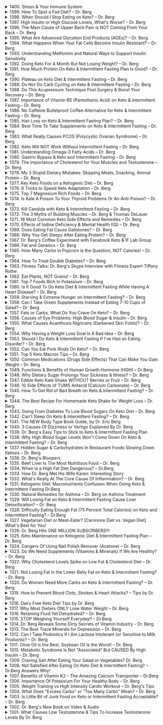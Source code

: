 <details>
<summary>1400. Stress & Your Immune System</summary><br>

<a href="https://www.youtube.com/watch?v=XTnnqZCRfBQ" target="_blank">
    <img src="https://img.youtube.com/vi/XTnnqZCRfBQ/maxresdefault.jpg" alt="[Youtube]" width="200">
</a>



</details>

<details>
<summary>1399. How To Spot a Fad Diet? – Dr. Berg</summary><br>

<a href="https://www.youtube.com/watch?v=K--NZDSZs1o" target="_blank">
    <img src="https://img.youtube.com/vi/K--NZDSZs1o/maxresdefault.jpg" alt="[Youtube]" width="200">
</a>



</details>

<details>
<summary>1398. When Should I Stop Eating on Keto? – Dr. Berg</summary><br>

<a href="https://www.youtube.com/watch?v=J77zqK2CkLk" target="_blank">
    <img src="https://img.youtube.com/vi/J77zqK2CkLk/maxresdefault.jpg" alt="[Youtube]" width="200">
</a>



</details>

<details>
<summary>1397. High Insulin or High Glucose Levels, What's Worse? – Dr. Berg</summary><br>

<a href="https://www.youtube.com/watch?v=e9B4D7GBHNE" target="_blank">
    <img src="https://img.youtube.com/vi/e9B4D7GBHNE/maxresdefault.jpg" alt="[Youtube]" width="200">
</a>



</details>

<details>
<summary>1396. The Main Cause of Upper Back Pain is NOT Coming From Your Back – Dr. Berg</summary><br>

<a href="https://www.youtube.com/watch?v=NX0YkXzplAk" target="_blank">
    <img src="https://img.youtube.com/vi/NX0YkXzplAk/maxresdefault.jpg" alt="[Youtube]" width="200">
</a>



</details>

<details>
<summary>1395. What Are Advanced Glycation End Products (AGEs)? – Dr. Berg</summary><br>

<a href="https://www.youtube.com/watch?v=oZuK8ajA5iE" target="_blank">
    <img src="https://img.youtube.com/vi/oZuK8ajA5iE/maxresdefault.jpg" alt="[Youtube]" width="200">
</a>



</details>

<details>
<summary>1394. What Happens When Your Fat Cells Become Insulin Resistant? – Dr. Berg</summary><br>

<a href="https://www.youtube.com/watch?v=pYJPna_oEwc" target="_blank">
    <img src="https://img.youtube.com/vi/pYJPna_oEwc/maxresdefault.jpg" alt="[Youtube]" width="200">
</a>



</details>

<details>
<summary>1393. Understanding Metformin and Natural Ways to Support Insulin Sensitivity</summary><br>

<a href="https://www.youtube.com/watch?v=L2ZNvl1saLY" target="_blank">
    <img src="https://img.youtube.com/vi/L2ZNvl1saLY/maxresdefault.jpg" alt="[Youtube]" width="200">
</a>



</details>

<details>
<summary>1392. Doing Keto For A Month But Not Losing Weight? – Dr. Berg</summary><br>

<a href="https://www.youtube.com/watch?v=67Ty4UjIwJ4" target="_blank">
    <img src="https://img.youtube.com/vi/67Ty4UjIwJ4/maxresdefault.jpg" alt="[Youtube]" width="200">
</a>



</details>

<details>
<summary>1391. How Much Protein On Keto & Intermittent Fasting Plan Is Good? – Dr. Berg</summary><br>

<a href="https://www.youtube.com/watch?v=bLGlP8T7zU0" target="_blank">
    <img src="https://img.youtube.com/vi/bLGlP8T7zU0/maxresdefault.jpg" alt="[Youtube]" width="200">
</a>



</details>

<details>
<summary>1390. Plateau on Keto Diet & Intermittent Fasting – Dr. Berg</summary><br>

<a href="https://www.youtube.com/watch?v=Vlc8XOv35EI" target="_blank">
    <img src="https://img.youtube.com/vi/Vlc8XOv35EI/maxresdefault.jpg" alt="[Youtube]" width="200">
</a>



</details>

<details>
<summary>1389. Do Not Do Carb Cycling on Keto & Intermittent Fasting – Dr. Berg</summary><br>

<a href="https://www.youtube.com/watch?v=ou1PJ3Nv6Lc" target="_blank">
    <img src="https://img.youtube.com/vi/ou1PJ3Nv6Lc/maxresdefault.jpg" alt="[Youtube]" width="200">
</a>



</details>

<details>
<summary>1388. Do This Acupressure Technique Post Surgery & Boost Your Recovery – Dr. Berg</summary><br>

<a href="https://www.youtube.com/watch?v=eh-a8BiYfLo" target="_blank">
    <img src="https://img.youtube.com/vi/eh-a8BiYfLo/maxresdefault.jpg" alt="[Youtube]" width="200">
</a>



</details>

<details>
<summary>1387. Importance of Vitamin B5 (Pantothenic Acid) on Keto & Intermittent Fasting – Dr. Berg</summary><br>

<a href="https://www.youtube.com/watch?v=nl1KZ4hfruI" target="_blank">
    <img src="https://img.youtube.com/vi/nl1KZ4hfruI/maxresdefault.jpg" alt="[Youtube]" width="200">
</a>



</details>

<details>
<summary>1386. No Caffeine Bulletproof Coffee Alternative for Keto & Intermittent Fasting – Dr. Berg</summary><br>

<a href="https://www.youtube.com/watch?v=IBnOEjtkqY4" target="_blank">
    <img src="https://img.youtube.com/vi/IBnOEjtkqY4/maxresdefault.jpg" alt="[Youtube]" width="200">
</a>



</details>

<details>
<summary>1385. Hair Loss on Keto & Intermittent Fasting Plan? – Dr. Berg</summary><br>

<a href="https://www.youtube.com/watch?v=ufnFuwB7aCA" target="_blank">
    <img src="https://img.youtube.com/vi/ufnFuwB7aCA/maxresdefault.jpg" alt="[Youtube]" width="200">
</a>



</details>

<details>
<summary>1384. Best Time To Take Supplements on Keto & Intermittent Fasting – Dr. Berg</summary><br>

<a href="https://www.youtube.com/watch?v=8Lt7Hm8dd3Y" target="_blank">
    <img src="https://img.youtube.com/vi/8Lt7Hm8dd3Y/maxresdefault.jpg" alt="[Youtube]" width="200">
</a>



</details>

<details>
<summary>1383. What Really Causes PCOS (Polycystic Ovarian Syndrome) – Dr. Berg</summary><br>

<a href="https://www.youtube.com/watch?v=mpM-5BtUg6Q" target="_blank">
    <img src="https://img.youtube.com/vi/mpM-5BtUg6Q/maxresdefault.jpg" alt="[Youtube]" width="200">
</a>



</details>

<details>
<summary>1382. Keto Will NOT Work Without Intermittent Fasting – Dr. Berg</summary><br>

<a href="https://www.youtube.com/watch?v=HkOWHV2GpAk" target="_blank">
    <img src="https://img.youtube.com/vi/HkOWHV2GpAk/maxresdefault.jpg" alt="[Youtube]" width="200">
</a>



</details>

<details>
<summary>1381. Understanding Omega-3 Fatty Acids – Dr. Berg</summary><br>

<a href="https://www.youtube.com/watch?v=5aQjULjyFpY" target="_blank">
    <img src="https://img.youtube.com/vi/5aQjULjyFpY/maxresdefault.jpg" alt="[Youtube]" width="200">
</a>



</details>

<details>
<summary>1380. Gastric Bypass & Keto and Intermittent Fasting – Dr. Berg</summary><br>

<a href="https://www.youtube.com/watch?v=Wr8S_DCeD2w" target="_blank">
    <img src="https://img.youtube.com/vi/Wr8S_DCeD2w/maxresdefault.jpg" alt="[Youtube]" width="200">
</a>



</details>

<details>
<summary>1379. The Importance of Cholesterol for Your Muscles and Testosterone – Dr. Berg</summary><br>

<a href="https://www.youtube.com/watch?v=X35o4V27JBY" target="_blank">
    <img src="https://img.youtube.com/vi/X35o4V27JBY/maxresdefault.jpg" alt="[Youtube]" width="200">
</a>



</details>

<details>
<summary>1378. My 3 Stupid Dietary Mistakes: Skipping Meals, Snacking, Animal Protein – Dr. Berg</summary><br>

<a href="https://www.youtube.com/watch?v=xC2ImFM-3Og" target="_blank">
    <img src="https://img.youtube.com/vi/xC2ImFM-3Og/maxresdefault.jpg" alt="[Youtube]" width="200">
</a>



</details>

<details>
<summary>1377. Key Keto Foods on a Ketogenic Diet – Dr. Berg</summary><br>

<a href="https://www.youtube.com/watch?v=A88BLnhj9Fk" target="_blank">
    <img src="https://img.youtube.com/vi/A88BLnhj9Fk/maxresdefault.jpg" alt="[Youtube]" width="200">
</a>



</details>

<details>
<summary>1376. 6 Tricks to Speed Keto Adaptation – Dr. Berg</summary><br>

<a href="https://www.youtube.com/watch?v=Hgn14XgT2to" target="_blank">
    <img src="https://img.youtube.com/vi/Hgn14XgT2to/maxresdefault.jpg" alt="[Youtube]" width="200">
</a>



</details>

<details>
<summary>1375. Top 7 Magnesium Rich Foods – Dr. Berg</summary><br>

<a href="https://www.youtube.com/watch?v=uwYj50FR8NM" target="_blank">
    <img src="https://img.youtube.com/vi/uwYj50FR8NM/maxresdefault.jpg" alt="[Youtube]" width="200">
</a>



</details>

<details>
<summary>1374. Is Kale A Poison To Your Thyroid Problems Or An Anti-Poison? – Dr. Berg</summary><br>

<a href="https://www.youtube.com/watch?v=2Q8X2W4Lpeg" target="_blank">
    <img src="https://img.youtube.com/vi/2Q8X2W4Lpeg/maxresdefault.jpg" alt="[Youtube]" width="200">
</a>



</details>

<details>
<summary>1373. Kill Candida with Keto & Intermittent Fasting – Dr. Berg</summary><br>

<a href="https://www.youtube.com/watch?v=InM6gQkYCRQ" target="_blank">
    <img src="https://img.youtube.com/vi/InM6gQkYCRQ/maxresdefault.jpg" alt="[Youtube]" width="200">
</a>



</details>

<details>
<summary>1372. The 3 Myths of Building Muscles – Dr. Berg & Thomas DeLauer</summary><br>

<a href="https://www.youtube.com/watch?v=fYCevT0dBac" target="_blank">
    <img src="https://img.youtube.com/vi/fYCevT0dBac/maxresdefault.jpg" alt="[Youtube]" width="200">
</a>



</details>

<details>
<summary>1371. 16 Most Common Keto Side Effects and Remedies – Dr. Berg</summary><br>

<a href="https://www.youtube.com/watch?v=thRboMXI4Rc" target="_blank">
    <img src="https://img.youtube.com/vi/thRboMXI4Rc/maxresdefault.jpg" alt="[Youtube]" width="200">
</a>



</details>

<details>
<summary>1370. Effects of Iodine Deficiency & Mental Health (IQ) – Dr. Berg</summary><br>

<a href="https://www.youtube.com/watch?v=HLgcAR0JbRI" target="_blank">
    <img src="https://img.youtube.com/vi/HLgcAR0JbRI/maxresdefault.jpg" alt="[Youtube]" width="200">
</a>



</details>

<details>
<summary>1369. Does Eating Fat Cause Gallstones? – Dr. Berg</summary><br>

<a href="https://www.youtube.com/watch?v=HBDEuzvvjao" target="_blank">
    <img src="https://img.youtube.com/vi/HBDEuzvvjao/maxresdefault.jpg" alt="[Youtube]" width="200">
</a>



</details>

<details>
<summary>1368. Why You Get Sleepy After Eating Protein? – Dr. Berg</summary><br>

<a href="https://www.youtube.com/watch?v=NLuRN6zi41I" target="_blank">
    <img src="https://img.youtube.com/vi/NLuRN6zi41I/maxresdefault.jpg" alt="[Youtube]" width="200">
</a>



</details>

<details>
<summary>1367. Dr. Berg's Coffee Experiment with Facebook Keto & IF Lab Group</summary><br>

<a href="https://www.youtube.com/watch?v=Hoo5iryYYIc" target="_blank">
    <img src="https://img.youtube.com/vi/Hoo5iryYYIc/maxresdefault.jpg" alt="[Youtube]" width="200">
</a>



</details>

<details>
<summary>1366. Fat and Genetics – Dr. Berg</summary><br>

<a href="https://www.youtube.com/watch?v=Ar_UlpG4LBM" target="_blank">
    <img src="https://img.youtube.com/vi/Ar_UlpG4LBM/maxresdefault.jpg" alt="[Youtube]" width="200">
</a>



</details>

<details>
<summary>1365. How Many Carbs in Popcorn is the Question, NOT Calories! – Dr. Berg</summary><br>

<a href="https://www.youtube.com/watch?v=QYNOwyJPRxA" target="_blank">
    <img src="https://img.youtube.com/vi/QYNOwyJPRxA/maxresdefault.jpg" alt="[Youtube]" width="200">
</a>



</details>

<details>
<summary>1364. How To Treat Double Diabetes? – Dr. Berg</summary><br>

<a href="https://www.youtube.com/watch?v=ZzmiYK6LCbE" target="_blank">
    <img src="https://img.youtube.com/vi/ZzmiYK6LCbE/maxresdefault.jpg" alt="[Youtube]" width="200">
</a>



</details>

<details>
<summary>1363. Fitness Talks: Dr. Berg's Skype Interview with Fitness Expert Tiffany Rothe</summary><br>

<a href="https://www.youtube.com/watch?v=T4gO05_QS0s" target="_blank">
    <img src="https://img.youtube.com/vi/T4gO05_QS0s/maxresdefault.jpg" alt="[Youtube]" width="200">
</a>



</details>

<details>
<summary>1362. Eat Plants, NOT Grains! – Dr. Berg</summary><br>

<a href="https://www.youtube.com/watch?v=DJ57neiSdaA" target="_blank">
    <img src="https://img.youtube.com/vi/DJ57neiSdaA/maxresdefault.jpg" alt="[Youtube]" width="200">
</a>



</details>

<details>
<summary>1361. Top 7 Foods Rich In Potassium – Dr. Berg</summary><br>

<a href="https://www.youtube.com/watch?v=Jtn2Zebdyk4" target="_blank">
    <img src="https://img.youtube.com/vi/Jtn2Zebdyk4/maxresdefault.jpg" alt="[Youtube]" width="200">
</a>



</details>

<details>
<summary>1360. Is It Good To Do Keto Diet & Intermittent Fasting While Having A Heart Disease? – Dr. Berg</summary><br>

<a href="https://www.youtube.com/watch?v=UEuKGjACdf0" target="_blank">
    <img src="https://img.youtube.com/vi/UEuKGjACdf0/maxresdefault.jpg" alt="[Youtube]" width="200">
</a>



</details>

<details>
<summary>1359. Starving & Extreme Hunger on Intermittent Fasting? – Dr. Berg</summary><br>

<a href="https://www.youtube.com/watch?v=1-GLieu0-Hs" target="_blank">
    <img src="https://img.youtube.com/vi/1-GLieu0-Hs/maxresdefault.jpg" alt="[Youtube]" width="200">
</a>



</details>

<details>
<summary>1358. Can I Take Green Supplements Instead of Eating 7-10 Cups of Salad? – Dr. Berg</summary><br>

<a href="https://www.youtube.com/watch?v=jW8JIjeKVIE" target="_blank">
    <img src="https://img.youtube.com/vi/jW8JIjeKVIE/maxresdefault.jpg" alt="[Youtube]" width="200">
</a>



</details>

<details>
<summary>1357. Fats or Carbs, What Do You Crave On Keto? – Dr. Berg</summary><br>

<a href="https://www.youtube.com/watch?v=3G8363xClT8" target="_blank">
    <img src="https://img.youtube.com/vi/3G8363xClT8/maxresdefault.jpg" alt="[Youtube]" width="200">
</a>



</details>

<details>
<summary>1356. Causes of Eye Problems: High Blood Sugar & Insulin – Dr. Berg</summary><br>

<a href="https://www.youtube.com/watch?v=YnP136WfSrQ" target="_blank">
    <img src="https://img.youtube.com/vi/YnP136WfSrQ/maxresdefault.jpg" alt="[Youtube]" width="200">
</a>



</details>

<details>
<summary>1355. What Causes Acanthosis Nigricans (Darkened Skin Folds)? – Dr. Berg</summary><br>

<a href="https://www.youtube.com/watch?v=NCbJxrYqxao" target="_blank">
    <img src="https://img.youtube.com/vi/NCbJxrYqxao/maxresdefault.jpg" alt="[Youtube]" width="200">
</a>



</details>

<details>
<summary>1354. Why Having a Weight Loss Goal Is A Bad Idea – Dr. Berg</summary><br>

<a href="https://www.youtube.com/watch?v=MwZawlBJyOY" target="_blank">
    <img src="https://img.youtube.com/vi/MwZawlBJyOY/maxresdefault.jpg" alt="[Youtube]" width="200">
</a>



</details>

<details>
<summary>1353. Should I Do Keto & Intermittent Fasting If I've Had an Eating Disorder? – Dr. Berg</summary><br>

<a href="https://www.youtube.com/watch?v=d04rfbNnbUw" target="_blank">
    <img src="https://img.youtube.com/vi/d04rfbNnbUw/maxresdefault.jpg" alt="[Youtube]" width="200">
</a>



</details>

<details>
<summary>1352. Can You Eat Pork Rinds On Keto? – Dr. Berg</summary><br>

<a href="https://www.youtube.com/watch?v=HJDzvEwJ0aI" target="_blank">
    <img src="https://img.youtube.com/vi/HJDzvEwJ0aI/maxresdefault.jpg" alt="[Youtube]" width="200">
</a>



</details>

<details>
<summary>1351. Top 5 Keto Macros Tips – Dr. Berg</summary><br>

<a href="https://www.youtube.com/watch?v=bgD19482--Y" target="_blank">
    <img src="https://img.youtube.com/vi/bgD19482--Y/maxresdefault.jpg" alt="[Youtube]" width="200">
</a>



</details>

<details>
<summary>1350. Common Medications (Drugs Side Effects) That Can Make You Gain Weight – Dr. Berg</summary><br>

<a href="https://www.youtube.com/watch?v=kZzNx3JNhRo" target="_blank">
    <img src="https://img.youtube.com/vi/kZzNx3JNhRo/maxresdefault.jpg" alt="[Youtube]" width="200">
</a>



</details>

<details>
<summary>1349. Functions & Benefits of Human Growth Hormone (HGH) – Dr.Berg</summary><br>

<a href="https://www.youtube.com/watch?v=6jLGTnf2YHc" target="_blank">
    <img src="https://img.youtube.com/vi/6jLGTnf2YHc/maxresdefault.jpg" alt="[Youtube]" width="200">
</a>



</details>

<details>
<summary>1348. Why Dietary Sugar Prolongs Your Sickness & Illness? – Dr. Berg</summary><br>

<a href="https://www.youtube.com/watch?v=6d_Z_xezJLU" target="_blank">
    <img src="https://img.youtube.com/vi/6d_Z_xezJLU/maxresdefault.jpg" alt="[Youtube]" width="200">
</a>



</details>

<details>
<summary>1347. Edible Keto Kale Shake WITHOUT Berries or Fruit – Dr. Berg</summary><br>

<a href="https://www.youtube.com/watch?v=hjKyM0gW1uc" target="_blank">
    <img src="https://img.youtube.com/vi/hjKyM0gW1uc/maxresdefault.jpg" alt="[Youtube]" width="200">
</a>



</details>

<details>
<summary>1346. 10 Side Effects of TUMS Antacid (Calcium Carbonate) – Dr. Berg</summary><br>

<a href="https://www.youtube.com/watch?v=tX73T8iFx-o" target="_blank">
    <img src="https://img.youtube.com/vi/tX73T8iFx-o/maxresdefault.jpg" alt="[Youtube]" width="200">
</a>



</details>

<details>
<summary>1345. How To Get Rid of Bad Breath on Keto & Intermittent Fasting? – Dr. Berg</summary><br>

<a href="https://www.youtube.com/watch?v=ySmzyYOyrWE" target="_blank">
    <img src="https://img.youtube.com/vi/ySmzyYOyrWE/maxresdefault.jpg" alt="[Youtube]" width="200">
</a>



</details>

<details>
<summary>1344. The Best Recipe For Homemade Keto Shake for Weight Loss – Dr. Berg</summary><br>

<a href="https://www.youtube.com/watch?v=HRJuP7HGVcc" target="_blank">
    <img src="https://img.youtube.com/vi/HRJuP7HGVcc/maxresdefault.jpg" alt="[Youtube]" width="200">
</a>



</details>

<details>
<summary>1343. Going From Diabetes To Low Blood Sugars On Keto Diet – Dr. Berg</summary><br>

<a href="https://www.youtube.com/watch?v=c6U8Qe_5gSk" target="_blank">
    <img src="https://img.youtube.com/vi/c6U8Qe_5gSk/maxresdefault.jpg" alt="[Youtube]" width="200">
</a>



</details>

<details>
<summary>1342. Can't Sleep On Keto & Intermittent Fasting? – Dr. Berg</summary><br>

<a href="https://www.youtube.com/watch?v=e1xay0186_U" target="_blank">
    <img src="https://img.youtube.com/vi/e1xay0186_U/maxresdefault.jpg" alt="[Youtube]" width="200">
</a>



</details>

<details>
<summary>1341. The NEW Body Type Book Guide, by Dr. Eric Berg</summary><br>

<a href="https://www.youtube.com/watch?v=jkddx6YJM94" target="_blank">
    <img src="https://img.youtube.com/vi/jkddx6YJM94/maxresdefault.jpg" alt="[Youtube]" width="200">
</a>



</details>

<details>
<summary>1340. 3 Causes Of Dizziness or Vertigo Explained By Dr. Berg</summary><br>

<a href="https://www.youtube.com/watch?v=jICR0I67IkU" target="_blank">
    <img src="https://img.youtube.com/vi/jICR0I67IkU/maxresdefault.jpg" alt="[Youtube]" width="200">
</a>



</details>

<details>
<summary>1339. Dr. Berg's Easy Tips to Stick to Keto & Intermittent Fasting Plan</summary><br>

<a href="https://www.youtube.com/watch?v=3IMIzZeyO8Y" target="_blank">
    <img src="https://img.youtube.com/vi/3IMIzZeyO8Y/maxresdefault.jpg" alt="[Youtube]" width="200">
</a>



</details>

<details>
<summary>1338. Why High Blood Sugar Levels Won't Come Down On Keto & Intermittent Fasting? – Dr. Berg</summary><br>

<a href="https://www.youtube.com/watch?v=LpHVa0H5S8I" target="_blank">
    <img src="https://img.youtube.com/vi/LpHVa0H5S8I/maxresdefault.jpg" alt="[Youtube]" width="200">
</a>



</details>

<details>
<summary>1337. Hidden Sugar & Carbohydrates In Restaurant Foods Slowing Down Ketosis – Dr. Berg</summary><br>

<a href="https://www.youtube.com/watch?v=Krn_VZzf_oo" target="_blank">
    <img src="https://img.youtube.com/vi/Krn_VZzf_oo/maxresdefault.jpg" alt="[Youtube]" width="200">
</a>



</details>

<details>
<summary>1336. Dr. Berg's Bloopers</summary><br>

<a href="https://www.youtube.com/watch?v=hTFWxhoEzYA" target="_blank">
    <img src="https://img.youtube.com/vi/hTFWxhoEzYA/maxresdefault.jpg" alt="[Youtube]" width="200">
</a>



</details>

<details>
<summary>1335. Beef Liver Is The Most Nutritious Food – Dr. Berg</summary><br>

<a href="https://www.youtube.com/watch?v=1ZmXKYL240E" target="_blank">
    <img src="https://img.youtube.com/vi/1ZmXKYL240E/maxresdefault.jpg" alt="[Youtube]" width="200">
</a>



</details>

<details>
<summary>1334. When Is a High Fat Diet Dangerous? – Dr.Berg</summary><br>

<a href="https://www.youtube.com/watch?v=HKasbW6VSaI" target="_blank">
    <img src="https://img.youtube.com/vi/HKasbW6VSaI/maxresdefault.jpg" alt="[Youtube]" width="200">
</a>



</details>

<details>
<summary>1333. How Dr. Berg Met His Wife Karen: Interesting Story</summary><br>

<a href="https://www.youtube.com/watch?v=C9GBNXGtK74" target="_blank">
    <img src="https://img.youtube.com/vi/C9GBNXGtK74/maxresdefault.jpg" alt="[Youtube]" width="200">
</a>



</details>

<details>
<summary>1332. What's Really At The Core Cause Of Inflammation? – Dr. Berg</summary><br>

<a href="https://www.youtube.com/watch?v=mFozTOH5N0k" target="_blank">
    <img src="https://img.youtube.com/vi/mFozTOH5N0k/maxresdefault.jpg" alt="[Youtube]" width="200">
</a>



</details>

<details>
<summary>1331. Ketogenic Diet: Macronutrients Confusion When Doing Keto & Intermittent Fasting Dr.Berg</summary><br>

<a href="https://www.youtube.com/watch?v=vB2EtclQLRA" target="_blank">
    <img src="https://img.youtube.com/vi/vB2EtclQLRA/maxresdefault.jpg" alt="[Youtube]" width="200">
</a>



</details>

<details>
<summary>1330. Natural Remedies for Asthma – Dr. Berg on Asthma Treatment</summary><br>

<a href="https://www.youtube.com/watch?v=5uTvmnuwQqI" target="_blank">
    <img src="https://img.youtube.com/vi/5uTvmnuwQqI/maxresdefault.jpg" alt="[Youtube]" width="200">
</a>



</details>

<details>
<summary>1329. Will Losing Fat on Keto & Intermittent Fasting Cause Liver Detoxification? – Dr. Berg</summary><br>

<a href="https://www.youtube.com/watch?v=7pW5MEwSvII" target="_blank">
    <img src="https://img.youtube.com/vi/7pW5MEwSvII/maxresdefault.jpg" alt="[Youtube]" width="200">
</a>



</details>

<details>
<summary>1328. Difficulty Eating Enough Fat (75 Percent Total Calories) on Keto and Intermittent Fasting? – Dr.Berg</summary><br>

<a href="https://www.youtube.com/watch?v=BFqfuZru3v8" target="_blank">
    <img src="https://img.youtube.com/vi/BFqfuZru3v8/maxresdefault.jpg" alt="[Youtube]" width="200">
</a>



</details>

<details>
<summary>1327. Vegetarian Diet or Meat-Eater? [Carnivore Diet vs. Vegan Diet] What's Best for You!</summary><br>

<a href="https://www.youtube.com/watch?v=1WpGlDPZzU4" target="_blank">
    <img src="https://img.youtube.com/vi/1WpGlDPZzU4/maxresdefault.jpg" alt="[Youtube]" width="200">
</a>



</details>

<details>
<summary>1326. Dr. Berg Hits ONE MILLION SUBSCRIBERS!!!</summary><br>

<a href="https://www.youtube.com/watch?v=ya5K0yjjS64" target="_blank">
    <img src="https://img.youtube.com/vi/ya5K0yjjS64/maxresdefault.jpg" alt="[Youtube]" width="200">
</a>



</details>

<details>
<summary>1325. Keto Maintenance on Ketogenic Diet & Intermittent Fasting Plan – Dr. Berg</summary><br>

<a href="https://www.youtube.com/watch?v=skeMZd6ToQc" target="_blank">
    <img src="https://img.youtube.com/vi/skeMZd6ToQc/maxresdefault.jpg" alt="[Youtube]" width="200">
</a>



</details>

<details>
<summary>1324. Dangers Of Using Nail Polish Remover (Acetone) – Dr. Berg</summary><br>

<a href="https://www.youtube.com/watch?v=uwwtjKVBdIk" target="_blank">
    <img src="https://img.youtube.com/vi/uwwtjKVBdIk/maxresdefault.jpg" alt="[Youtube]" width="200">
</a>



</details>

<details>
<summary>1323. Do We Need Supplements (Vitamins & Minerals) If We Are Healthy? – Dr. Berg</summary><br>

<a href="https://www.youtube.com/watch?v=jt1xXYNweZ4" target="_blank">
    <img src="https://img.youtube.com/vi/jt1xXYNweZ4/maxresdefault.jpg" alt="[Youtube]" width="200">
</a>



</details>

<details>
<summary>1322. Why Cholesterol Levels Spike on Low Fat & Cholesterol Diet – Dr. Berg</summary><br>

<a href="https://www.youtube.com/watch?v=ErSbsMF5Hho" target="_blank">
    <img src="https://img.youtube.com/vi/ErSbsMF5Hho/maxresdefault.jpg" alt="[Youtube]" width="200">
</a>



</details>

<details>
<summary>1321. Not Losing Fat in the Lower Belly Fat on Keto & Intermittent Fasting? - Dr. Berg</summary><br>

<a href="https://www.youtube.com/watch?v=Sg2NIQI-lLk" target="_blank">
    <img src="https://img.youtube.com/vi/Sg2NIQI-lLk/maxresdefault.jpg" alt="[Youtube]" width="200">
</a>



</details>

<details>
<summary>1320. Do Women Need More Carbs on Keto & Intermittent Fasting? – Dr. Berg</summary><br>

<a href="https://www.youtube.com/watch?v=3QEAEQjOHyM" target="_blank">
    <img src="https://img.youtube.com/vi/3QEAEQjOHyM/maxresdefault.jpg" alt="[Youtube]" width="200">
</a>



</details>

<details>
<summary>1319. How to Prevent Blood Clots, Strokes & Heart Attacks? – Tips by Dr. Berg</summary><br>

<a href="https://www.youtube.com/watch?v=3vv-p6CTiZI" target="_blank">
    <img src="https://img.youtube.com/vi/3vv-p6CTiZI/maxresdefault.jpg" alt="[Youtube]" width="200">
</a>



</details>

<details>
<summary>1318. Dairy Free Keto Diet Tips by Dr. Berg</summary><br>

<a href="https://www.youtube.com/watch?v=oq4D819_FVs" target="_blank">
    <img src="https://img.youtube.com/vi/oq4D819_FVs/maxresdefault.jpg" alt="[Youtube]" width="200">
</a>



</details>

<details>
<summary>1317. Why Most Dieters ONLY Lose Water Weight – Dr. Berg</summary><br>

<a href="https://www.youtube.com/watch?v=IPgB8hWtf3w" target="_blank">
    <img src="https://img.youtube.com/vi/IPgB8hWtf3w/maxresdefault.jpg" alt="[Youtube]" width="200">
</a>



</details>

<details>
<summary>1316. Retaining Fluid Yet Dehydrated? – Dr. Berg</summary><br>

<a href="https://www.youtube.com/watch?v=-dH9tZLPcJo" target="_blank">
    <img src="https://img.youtube.com/vi/-dH9tZLPcJo/maxresdefault.jpg" alt="[Youtube]" width="200">
</a>



</details>

<details>
<summary>1315. STOP Weighing Yourself Everyday!! – Dr.Berg</summary><br>

<a href="https://www.youtube.com/watch?v=osWIsRnTYLw" target="_blank">
    <img src="https://img.youtube.com/vi/osWIsRnTYLw/maxresdefault.jpg" alt="[Youtube]" width="200">
</a>



</details>

<details>
<summary>1314. Dr. Berg Reveals Some Dirty Secrets of Vitamin Industry - Dr. Berg</summary><br>

<a href="https://www.youtube.com/watch?v=uY1sIcTYN3I" target="_blank">
    <img src="https://img.youtube.com/vi/uY1sIcTYN3I/maxresdefault.jpg" alt="[Youtube]" width="200">
</a>



</details>

<details>
<summary>1313. The Best Trace Minerals for Depression – Dr. Berg</summary><br>

<a href="https://www.youtube.com/watch?v=Baeo8NhzhCQ" target="_blank">
    <img src="https://img.youtube.com/vi/Baeo8NhzhCQ/maxresdefault.jpg" alt="[Youtube]" width="200">
</a>



</details>

<details>
<summary>1312. Can I Take Probiotics If I Am Lactose Intolerant (or Sensitive to Milk Products)? – Dr. Berg</summary><br>

<a href="https://www.youtube.com/watch?v=vjKZS0A8-ow" target="_blank">
    <img src="https://img.youtube.com/vi/vjKZS0A8-ow/maxresdefault.jpg" alt="[Youtube]" width="200">
</a>



</details>

<details>
<summary>1311. Olive Oil is the Best, Soybean Oil is the Worst! – Dr. Berg</summary><br>

<a href="https://www.youtube.com/watch?v=l8uVelhZebY" target="_blank">
    <img src="https://img.youtube.com/vi/l8uVelhZebY/maxresdefault.jpg" alt="[Youtube]" width="200">
</a>



</details>

<details>
<summary>1310. Metabolic Syndrome Is Not "Associated" But CAUSED By High Insulin – Dr. Berg</summary><br>

<a href="https://www.youtube.com/watch?v=Wtof98E8cC4" target="_blank">
    <img src="https://img.youtube.com/vi/Wtof98E8cC4/maxresdefault.jpg" alt="[Youtube]" width="200">
</a>



</details>

<details>
<summary>1309. Craving Salt After Eating Your Salad or Vegetables? Dr. Berg</summary><br>

<a href="https://www.youtube.com/watch?v=6IYI6v_Lv7Q" target="_blank">
    <img src="https://img.youtube.com/vi/6IYI6v_Lv7Q/maxresdefault.jpg" alt="[Youtube]" width="200">
</a>



</details>

<details>
<summary>1308. Not Satisfied After Eating On Keto Diet & Intermittent Fasting? – Dr.Berg Answers Why!</summary><br>

<a href="https://www.youtube.com/watch?v=8fu8gO5D-Vg" target="_blank">
    <img src="https://img.youtube.com/vi/8fu8gO5D-Vg/maxresdefault.jpg" alt="[Youtube]" width="200">
</a>



</details>

<details>
<summary>1307. Benefits of Vitamin K2 – The Amazing Calcium Transporter – Dr.Berg</summary><br>

<a href="https://www.youtube.com/watch?v=CX16-Y09NCM" target="_blank">
    <img src="https://img.youtube.com/vi/CX16-Y09NCM/maxresdefault.jpg" alt="[Youtube]" width="200">
</a>



</details>

<details>
<summary>1306. Importance Of Potassium For Your Healthy Body – Dr. Berg</summary><br>

<a href="https://www.youtube.com/watch?v=Px8V89FqJE0" target="_blank">
    <img src="https://img.youtube.com/vi/Px8V89FqJE0/maxresdefault.jpg" alt="[Youtube]" width="200">
</a>



</details>

<details>
<summary>1305. Weight Training vs High Intensity Cardio Workout – Dr. Berg's Tips</summary><br>

<a href="https://www.youtube.com/watch?v=1patHzdCnmQ" target="_blank">
    <img src="https://img.youtube.com/vi/1patHzdCnmQ/maxresdefault.jpg" alt="[Youtube]" width="200">
</a>



</details>

<details>
<summary>1304. What Does "Excess Carbs" or "Too Many Carbs" Mean? – Dr. Berg</summary><br>

<a href="https://www.youtube.com/watch?v=enuqDK1LoIQ" target="_blank">
    <img src="https://img.youtube.com/vi/enuqDK1LoIQ/maxresdefault.jpg" alt="[Youtube]" width="200">
</a>



</details>

<details>
<summary>1303. Is Little Bit of Junk Food on Keto or Intermittent Fasting Acceptable? – Dr. Berg</summary><br>

<a href="https://www.youtube.com/watch?v=2UB0pKJQ4QE" target="_blank">
    <img src="https://img.youtube.com/vi/2UB0pKJQ4QE/maxresdefault.jpg" alt="[Youtube]" width="200">
</a>



</details>

<details>
<summary>1302. Dr. Berg's New Book on Video & Audio</summary><br>

<a href="https://www.youtube.com/watch?v=U_UyLGoiNas" target="_blank">
    <img src="https://img.youtube.com/vi/U_UyLGoiNas/maxresdefault.jpg" alt="[Youtube]" width="200">
</a>



</details>

<details>
<summary>1301. What Causes Low Testosterone & Tips To Increase Testosterone Levels By Dr. Berg</summary><br>

<a href="https://www.youtube.com/watch?v=MLW0Fnva6FE" target="_blank">
    <img src="https://img.youtube.com/vi/MLW0Fnva6FE/maxresdefault.jpg" alt="[Youtube]" width="200">
</a>



</details>

